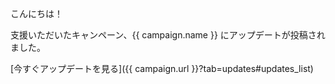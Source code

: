 こんにちは！

支援いただいたキャンペーン、{{ campaign.name }} にアップデートが投稿されました。

[今すぐアップデートを見る]({{ campaign.url }}?tab=updates#updates_list)
